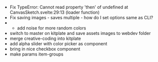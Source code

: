 * Fix TypeError: Cannot read property 'then' of undefined
    at CanvasSketch.svelte:29:13 (loader function)
* Fix saving images - saves multiple - how do I set options same as CLI?
* * add noise for more random colors
* switch to master on kitplate and save assets images to webdev folder
* merge creative-coding into kitplate
* add alpha slider with color picker as component
* bring in nice checkbox component
* make params item-groups